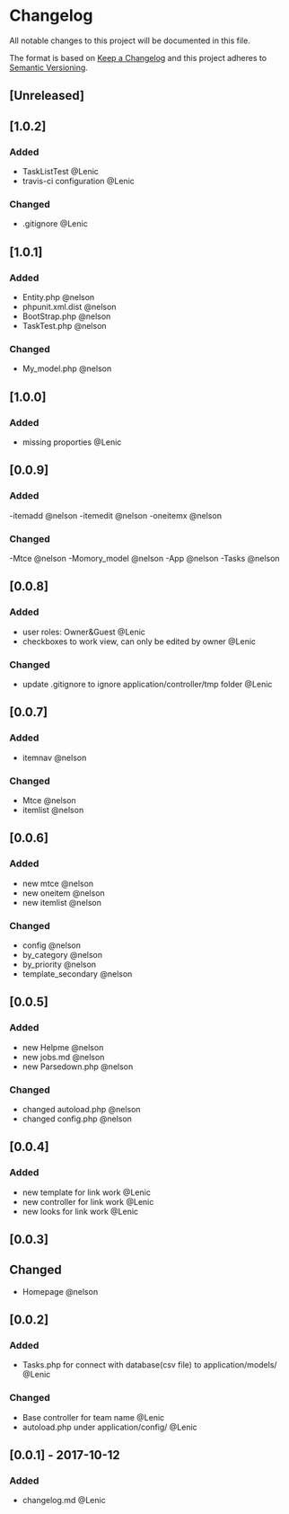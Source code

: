 # Changelog
All notable changes to this project will be documented in this file.

The format is based on [Keep a Changelog](http://keepachangelog.com/en/1.0.0/)
and this project adheres to [Semantic Versioning](http://semver.org/spec/v2.0.0.html).

## [Unreleased]

## [1.0.2]
### Added
- TaskListTest @Lenic
- travis-ci configuration @Lenic

### Changed
- .gitignore @Lenic

## [1.0.1]
### Added
- Entity.php @nelson
- phpunit.xml.dist @nelson	
- BootStrap.php @nelson	
- TaskTest.php @nelson

### Changed
- My_model.php @nelson

## [1.0.0]
### Added
- missing proporties @Lenic 

## [0.0.9]
### Added
-itemadd @nelson
-itemedit @nelson
-oneitemx @nelson

### Changed
-Mtce @nelson
-Momory_model @nelson
-App  @nelson
-Tasks @nelson


## [0.0.8]
### Added
- user roles: Owner&Guest @Lenic
- checkboxes to work view, can only be edited by owner @Lenic

### Changed
- update .gitignore to ignore application/controller/tmp folder @Lenic

## [0.0.7]
### Added
- itemnav @nelson

### Changed
- Mtce @nelson
- itemlist @nelson

## [0.0.6]
### Added
- new mtce @nelson
- new oneitem @nelson
- new itemlist @nelson

### Changed
- config @nelson
- by_category @nelson
- by_priority @nelson
- template_secondary @nelson

## [0.0.5]
### Added
- new Helpme @nelson
- new jobs.md @nelson
- new Parsedown.php @nelson

### Changed
- changed autoload.php  @nelson
- changed config.php  @nelson 

## [0.0.4]
### Added
- new template for link work @Lenic
- new controller for link work @Lenic
- new looks for link work @Lenic

## [0.0.3]
## Changed
- Homepage @nelson

## [0.0.2]
### Added
- Tasks.php for connect with database(csv file) to application/models/ @Lenic

### Changed
- Base controller for team name @Lenic
- autoload.php under application/config/ @Lenic

## [0.0.1] - 2017-10-12
### Added
- changelog.md @Lenic